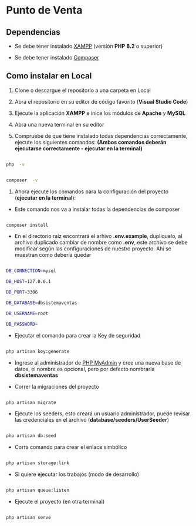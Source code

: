 # Punto de Venta 

## Dependencias

-  Se debe tener instalado [XAMPP](https://www.apachefriends.org/es/download.html "XAMPP") (versión **PHP** **8.2** o superior)

-  Se debe tener instalado [Composer](https://getcomposer.org/download/ "Composer")

  

## Como instalar en Local

1.  Clone  o  descargue  el  repositorio  a  una  carpeta  en  Local

  

1.  Abra  el  repositorio  en  su  editor  de  código  favorito  (**Visual  Studio  Code**)

  

1.  Ejecute  la  aplicación  **XAMPP**  e  inice  los  módulos  de  **Apache**  y  **MySQL**

  

1.  Abra  una  nueva  terminal  en  su  editor

  

1.  Compruebe  de  que  tiene  instalado  todas  dependencias  correctamente,  ejecute  los  siguientes  comandos:  **(Ambos  comandos  deberán  ejecutarse  correctamente  -  ejecutar  en  la  terminal)**

```bash

php  -v

```

```bash

composer  -v

```

  

1.  Ahora  ejecute  los  comandos  para  la  configuración  del  proyecto  (**ejecutar  en  la  terminal**):

  

-  Este comando nos va a instalar todas la dependencias de composer

```bash

composer install

```

-  En el directorio raíz encontrará el arhivo **.env.example**, dupliquelo, al archivo duplicado cambiar de nombre como **.env**, este archivo se debe modificar según las configuraciones de nuestro proyecto. Ahí se muestran como debería quedar

```bash

DB_CONNECTION=mysql

DB_HOST=127.0.0.1

DB_PORT=3306

DB_DATABASE=dbsistemaventas

DB_USERNAME=root

DB_PASSWORD=

```

-  Ejecutar el comando para crear la Key de seguridad

```bash

php artisan key:generate

```

-  Ingrese al administrador de [PHP MyAdmin](http://localhost/phpmyadmin/) y cree una nueva base de datos, el nombre es opcional, pero por defecto nombrarla **dbsistemaventas**

  

-  Correr la migraciones del proyecto

```bash

php artisan migrate

```

-  Ejecute los seeders, esto creará un usuario administrador, puede revisar las credenciales en el archivo (**database/seeders/UserSeeder**)

```bash

php artisan db:seed

```

-  Corra comando para crear el enlace simbólico

```bash

php artisan storage:link

```
-  Si quiere ejecutar los trabajos (modo de desarrollo)

```bash

php artisan queue:listen

```

  -  Ejecute el proyecto (en otra terminal)

```bash

php artisan serve

```
